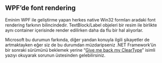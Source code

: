 ## WPF’de font rendering

Eminim WPF ile geliştirme yapan herkes native Win32 formları aradaki font rendering farkının bilincindedir. TextBlock/Label objeleri bir resim ile birlikte aynı container içerisinde render edilirken daha da flu bir hal alıyorlar.

Microsoft bu durumun farkında, diğer yandan konuyla ilgili şikayetler de artmaktayken eğer siz de bu durumdan müzdaripseniz .NET Framework’ün bir sonraki sürümünü beklemek yerine “[Give me back my ClearType](http://arbel.net/blog/archive/2007/02/02/give-me-back-my-cleartype.aspx)” isimli yazıyı okuyarak sorunun üstesinden gelebilirsiniz.